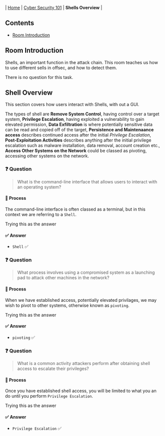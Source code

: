 | [Home](../README.md) | [Cyber Security 101](../README.md#cyber-security-101) | **Shells Overview** |

## Contents
- [Room Introduction](#room-introduction)


## Room Introduction
Shells, an important function in the attack chain. This room teaches us how to use different sells in offsec, and how to detect them.

There is no question for this task.


## Shell Overview
This section covers how users interact with Shells, with out a GUI. 

The types of shell are **Remove System Control**, having control over a target system, **Privilege Escalation**, having exploited a vulnerability to gain elevated permission, **Data Exfiltration** is where potentially sensitive data can be read and copied off of the target, **Persistence and Maintenaance access** describes continued access after the initial _Privilege Escalation_, **Post-Exploitation Activities** describes anything after the initial privilege escalation such as malware installation, data removal, account creation etc., **Access Other Systems on the Network** could be classed as pivoting, accessing other systems on the network.

### ❓ Question
> What is the command-line interface that allows users to interact with an operating system?
#### 🧪 Process
The command-line interface is often classed as a terminal, but in this context we are referring to a `Shell`.

Trying this as the answer
#### ✅ Answer
- `Shell` ✅

### ❓ Question
> What process involves using a compromised system as a launching pad to attack other machines in the network?
#### 🧪 Process
When we have established access, potentially elevated privilages, we may wish to pivot to other systems, otherwise known as `pivoting`.

Trying this as the answer
#### ✅ Answer
- `pivoting` ✅

### ❓ Question
> What is a common activity attackers perform after obtaining shell access to escalate their privileges?
#### 🧪 Process
Once you have established shell access, you will be limited to what you an do until you perform `Privilege Escalation`.

Trying this as the answer
#### ✅ Answer
- `Privilege Escalation` ✅